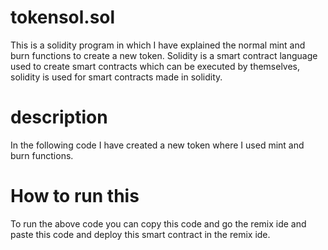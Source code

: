 # tokensol.sol

This is a solidity program in which I have explained the normal mint and burn functions to create a new token.
Solidity is a smart contract language used to create smart contracts which can be executed by themselves, solidity is used for smart contracts made in solidity.

# description

In the following code I have created a new token where I used mint and burn functions.

# How to run this
To run the above code you can copy this code and go the remix ide and paste this code and deploy this smart contract in the remix ide.

